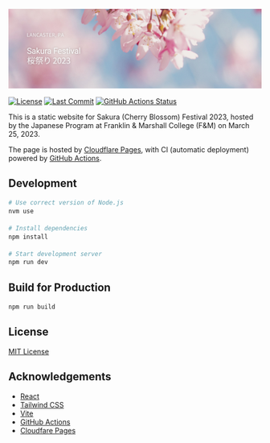 [![Project Banner](https://raw.githubusercontent.com/GalvinGao/sakura-matsuri/main/src/assets/project-banner.jpg)](https://sakura-matsuri.pages.dev)

[![License](https://img.shields.io/github/license/GalvinGao/sakura-matsuri)](https://github.com/GalvinGao/sakura-matsuri/blob/main/LICENSE)
[![Last Commit](https://img.shields.io/github/last-commit/GalvinGao/sakura-matsuri)](https://github.com/GalvinGao/sakura-matsuri/commits/main)
[![GitHub Actions Status](https://github.com/GalvinGao/sakura-matsuri/actions/workflows/release.yml/badge.svg)](https://github.com/GalvinGao/sakura-matsuri/actions/workflows/release.yml)

This is a static website for Sakura (Cherry Blossom) Festival 2023, hosted by the Japanese Program at Franklin & Marshall College (F&M) on March 25, 2023.

The page is hosted by [Cloudflare Pages](https://pages.cloudflare.com/), with CI (automatic deployment) powered by [GitHub Actions](https://github.com/features/actions).

## Development

```bash
# Use correct version of Node.js
nvm use

# Install dependencies
npm install

# Start development server
npm run dev
```

## Build for Production

```bash
npm run build
```

## License

[MIT License](https://github.com/GalvinGao/sakura-matsuri/blob/main/LICENSE)

## Acknowledgements

- [React](https://reactjs.org/)
- [Tailwind CSS](https://tailwindcss.com/)
- [Vite](https://vitejs.dev/)
- [GitHub Actions](https://github.com/features/actions)
- [Cloudfare Pages](https://pages.cloudflare.com/)
